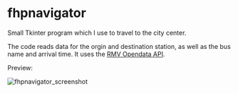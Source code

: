 # fhpnavigator

Small Tkinter program which I use to travel to the city center.

The code reads data for the orgin and destination station, as well as the bus name and arrival time.
It uses the [RMV Opendata API](https://opendata.rmv.de/site/start.html).


Preview:

![fhpnavigator_screenshot](https://user-images.githubusercontent.com/91068526/165042736-262901ac-fa32-4171-ab96-8e0f59cecc36.png)

